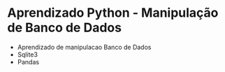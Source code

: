 # Aprendizado Python - Manipulação de Banco de Dados
- Aprendizado de manipulacao Banco de Dados 
- Sqlite3
- Pandas 
